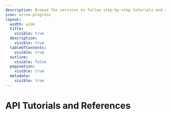 ```yaml
---
description: Browse the services to follow step-by-step tutorials and view detailed API references.
icon: arrow-progress
layout:
  width: wide
  title:
    visible: true
  description:
    visible: true
  tableOfContents:
    visible: true
  outline:
    visible: false
  pagination:
    visible: true
  metadata:
    visible: true
---
```


# API Tutorials and References